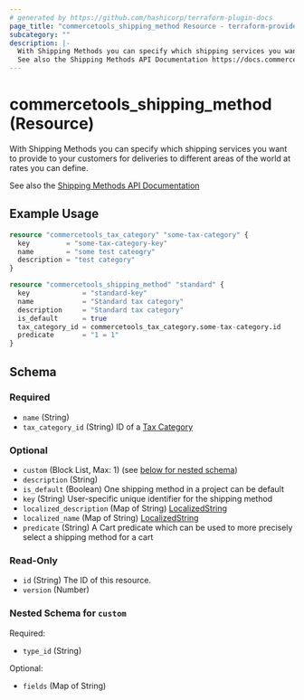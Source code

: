 ```yaml
---
# generated by https://github.com/hashicorp/terraform-plugin-docs
page_title: "commercetools_shipping_method Resource - terraform-provider-commercetools"
subcategory: ""
description: |-
  With Shipping Methods you can specify which shipping services you want to provide to your customers for deliveries to different areas of the world at rates you can define.
  See also the Shipping Methods API Documentation https://docs.commercetools.com/api/projects/shippingMethods
---
```


# commercetools_shipping_method (Resource)

With Shipping Methods you can specify which shipping services you want to provide to your customers for deliveries to different areas of the world at rates you can define.

See also the [Shipping Methods API Documentation](https://docs.commercetools.com/api/projects/shippingMethods)

## Example Usage

```terraform
resource "commercetools_tax_category" "some-tax-category" {
  key         = "some-tax-category-key"
  name        = "some test cateogry"
  description = "test category"
}

resource "commercetools_shipping_method" "standard" {
  key             = "standard-key"
  name            = "Standard tax category"
  description     = "Standard tax category"
  is_default      = true
  tax_category_id = commercetools_tax_category.some-tax-category.id
  predicate       = "1 = 1"
}
```

<!-- schema generated by tfplugindocs -->
## Schema

### Required

- `name` (String)
- `tax_category_id` (String) ID of a [Tax Category](https://docs.commercetools.com/api/projects/taxCategories#taxcategory)

### Optional

- `custom` (Block List, Max: 1) (see [below for nested schema](#nestedblock--custom))
- `description` (String)
- `is_default` (Boolean) One shipping method in a project can be default
- `key` (String) User-specific unique identifier for the shipping method
- `localized_description` (Map of String) [LocalizedString](https://docs.commercetools.com/api/types#localizedstring)
- `localized_name` (Map of String) [LocalizedString](https://docs.commercetools.com/api/types#localizedstring)
- `predicate` (String) A Cart predicate which can be used to more precisely select a shipping method for a cart

### Read-Only

- `id` (String) The ID of this resource.
- `version` (Number)

<a id="nestedblock--custom"></a>
### Nested Schema for `custom`

Required:

- `type_id` (String)

Optional:

- `fields` (Map of String)
